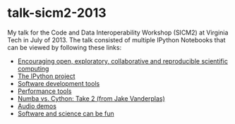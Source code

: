 talk-sicm2-2013
===============

My talk for the Code and Data Interoperability Workshop (SICM2) at Virginia Tech in July
of 2013. The talk consisted of multiple IPython Notebooks that can be viewed by following
these links:

* [Encouraging open, exploratory, collaborative and reproducible scientific computing](http://nbviewer.ipython.org/urls/raw.github.com/ellisonbg/talk-sicm2-2013/master/SoftwareTools.ipynb)
* [The IPython project](http://nbviewer.ipython.org/urls/raw.github.com/ellisonbg/talk-sicm2-2013/master/IPython.ipynb)
* [Software development tools](http://nbviewer.ipython.org/urls/raw.github.com/ellisonbg/talk-sicm2-2013/master/DevTools.ipynb)
* [Performance tools](http://nbviewer.ipython.org/urls/raw.github.com/ellisonbg/talk-sicm2-2013/master/PerfTools.ipynb)
* [Numba vs. Cython: Take 2 (from Jake Vanderplas)](http://nbviewer.ipython.org/urls/raw.github.com/ellisonbg/talk-sicm2-2013/master/NumbaCython.ipynb)
* [Audio demos](http://nbviewer.ipython.org/urls/raw.github.com/ellisonbg/talk-sicm2-2013/master/audio.ipynb)
* [Software and science can be fun](http://nbviewer.ipython.org/urls/raw.github.com/ellisonbg/talk-sicm2-2013/master/xkcd.ipynb)
